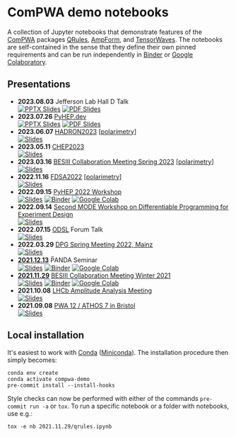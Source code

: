 # ComPWA demo notebooks

A collection of Jupyter notebooks that demonstrate features of the [ComPWA](https://github.com/ComPWA) packages [QRules](https://qrules.rtfd.io), [AmpForm](https://ampform.rtfd.io), and [TensorWaves](https://tensorwaves.rtfd.io). The notebooks are self-contained in the sense that they define their own pinned requirements and can be run independently in [Binder](https://mybinder.org) or [Google Colaboratory](https://research.google.com/colaboratory).

## Presentations

- **2023.08.03** Jefferson Lab Hall D Talk<br>
  [![PPTX Slides](https://img.shields.io/badge/view-slides-9cf?style=flat&logo=microsoftonedrive)](https://1drv.ms/p/s!Ai5ZGBfm7ipQk9k1TpgcoEOz-qR1Zw?e=dxvVQr)
  [![PDF Slides](https://img.shields.io/badge/PDF-9cf?style=flat&logo=files)](https://1drv.ms/b/s!Ai5ZGBfm7ipQk9k3Fr8o6q5H_YSaqQ?e=fkuYBo)
- **2023.07.26** [PyHEP.dev](https://indico.cern.ch/event/1234156/timetable/#4-self-documenting-model-build)<br>
  [![PPTX Slides](https://img.shields.io/badge/view-slides-9cf?style=flat&logo=microsoftonedrive)](https://1drv.ms/p/s!Ai5ZGBfm7ipQk9IeaGc9GA34PqEGIw?e=JlHjII)
  [![PDF Slides](https://img.shields.io/badge/PDF-9cf?style=flat&logo=files)](https://indico.cern.ch/event/1234156/contributions/5502153/attachments/2688765/4669262/ComPWA.pdf)
- **2023.06.07** [HADRON2023](https://agenda.infn.it/event/33110/contributions/198133) [[polarimetry](https://github.com/ComPWA/polarimetry)]<br>
  [![Slides](https://img.shields.io/badge/view-slides-9cf?style=flat&logo=microsoftonedrive)](https://1drv.ms/p/s!Ai5ZGBfm7ipQk8538zF3cyOflWxiUw?e=EYHVvX)
- **2023.05.11** [CHEP2023](https://indico.jlab.org/event/459/contributions/11604)<br>
  [![Slides](https://img.shields.io/badge/view-slides-9cf?style=flat&logo=googledrive)](https://docs.google.com/presentation/d/e/2PACX-1vQc5F6HI4gOSYgvMeq74AThWjPWE8y0xBVJf4t6xdXmD7F5nN7_4JohH-_4qN_wCIkjW4rZ-3mjs6E-/pub)
- **2023.03.16** [BESIII Collaboration Meeting Spring 2023](https://indico.ihep.ac.cn/event/18456/contributions/129390) [[polarimetry](https://github.com/ComPWA/polarimetry)]<br>
  [![Slides](https://img.shields.io/badge/view-slides-9cf?style=flat&logo=files)](https://indico.ihep.ac.cn/event/18456/contributions/129390/attachments/67431/80088/2023.03.16_polarimetry_bes3_v1.pdf)
- **2022.11.16** [FDSA2022](https://indico.jlab.org/event/600/contributions/10964/) [[polarimetry](https://github.com/ComPWA/polarimetry)]<br>
  [![Slides](https://img.shields.io/badge/view-slides-9cf?style=flat&logo=files)](https://indico.jlab.org/event/600/contributions/10964/attachments/8674/12523/2022.11.16_Polarimetry_talk_FDSA2022_at_JLab.pdf)
- **2022.09.15** [PyHEP 2022 Workshop](https://indico.cern.ch/event/1150631/contributions/5002013)<br>
  [![Slides](https://img.shields.io/badge/view-slides-9cf?style=flat&logo=googledrive)](https://docs.google.com/presentation/d/e/2PACX-1vRF-EG2B6u8a6Wb3--TY37bBEgM0bIxgNkCesokrTEwdQZbMwONMXOKqn5GZSirAIH9NXVv6v0ym_es/pub)
  [![Binder](https://mybinder.org/badge_logo.svg)](https://mybinder.org/v2/gh/ComPWA/PyHEP2022/0.3?urlpath=%2Fnotebooks%2Ftalk.ipynb)
  [![Google Colab](https://colab.research.google.com/assets/colab-badge.svg)](https://colab.research.google.com/github/ComPWA/PyHEP2022/blob/0.3/talk.ipynb)
- **2022.09.14** [Second MODE Workshop on Differentiable Programming for Experiment Design](https://indico.cern.ch/event/1145124/contributions/4988905)<br>
  [![Slides](https://img.shields.io/badge/view-slides-9cf?style=flat&logo=googledrive)](https://docs.google.com/presentation/d/e/2PACX-1vRju8pgWdx1mLLQ7Qh3GpoY3Yr52k9CjZxec-Tf-YuFpoiXOTfZXTZp2ca-5LNNlesAoW30nPymUSeS/pub)
- **2022.07.15** [ODSL](https://www.origins-cluster.de/infrastruktur/odsl) Forum Talk<br>
  [![Slides](https://img.shields.io/badge/view-slides-9cf?style=flat&logo=googledrive)](https://docs.google.com/presentation/d/e/2PACX-1vQ2R_H5loTQrJ5NeK9IzQ_FUA8vl-EeiDbszns1GsnlH2WGomJBL-eZ6hCefFxZcl5RuimPY0Z8TW59/pub)
- **2022.03.29** [DPG Spring Meeting 2022, Mainz](https://www.dpg-verhandlungen.de/year/2022/conference/mainz/part/hk/session/32/contribution/1)<br>
  [![Slides](https://img.shields.io/badge/view-slides-9cf?style=flat&logo=googledrive)](https://docs.google.com/presentation/d/1hOB0P8CIfT7vwGXXBD1t4GTeSzO-S-3_ZIByDbAdElE/pub)
- **[2021.12.13](./2021.12.13)** P̅ANDA Seminar<br>
  [![Slides](https://img.shields.io/badge/view-slides-9cf?style=flat&logo=googledrive)](https://docs.google.com/presentation/d/e/2PACX-1vSymz5AjdhPw4Kz1pKhdFMnFGYuQvVaC8WbV_HTg770x6RDYoP-Anv9tn88DSuzvSiiQ9F4pcDGVExv/pub)
  [![Binder](https://static.mybinder.org/badge_logo.svg)](https://mybinder.org/v2/gh/ComPWA/demo/main?urlpath=lab/tree/2021.12.13/qrules.ipynb)
  [![Google Colab](https://colab.research.google.com/assets/colab-badge.svg)](https://colab.research.google.com/github/ComPWA/demo/blob/main/2021.12.13/qrules.ipynb)
  <!-- cspell:words P̅ANDA -->
- **[2021.11.29](./2021.11.29)** [BESIII Collaboration Meeting Winter 2021](https://indico.ihep.ac.cn/event/15291)<br>
  [![Slides](https://img.shields.io/badge/view-slides-9cf?style=flat&logo=googledrive)](https://docs.google.com/presentation/d/e/2PACX-1vTMb3vsOqQUI_A3LYMs0iBvFwuIzyf49rG-PDXpR2TzwXJ4hkg-NzPB_Mslv7DcZuV1Tzm7duZEtI8q/pub)
  [![Binder](https://static.mybinder.org/badge_logo.svg)](https://mybinder.org/v2/gh/ComPWA/demo/main?urlpath=lab/tree/2021.11.29/qrules.ipynb)
  [![Google Colab](https://colab.research.google.com/assets/colab-badge.svg)](https://colab.research.google.com/github/ComPWA/demo/blob/main/2021.11.29/qrules.ipynb)
- **2021.10.08** [LHCb Amplitude Analysis Meeting](https://indico.cern.ch/event/1081320)<br>
  [![Slides](https://img.shields.io/badge/view-slides-9cf?style=flat&logo=googledrive)](https://docs.google.com/presentation/d/e/2PACX-1vTUQRI34jbEG6MIXFHZiIYiXD0H2JFEUJTO5DEfDZjZNyHi6hQDTJy4URvMiyT-g0ENYP8dRsdnlrI_/pub)
- **2021.09.08** [PWA 12 / ATHOS 7 in Bristol](https://indico.cern.ch/event/885396/contributions/4373645)<br>
  [![Slides](https://img.shields.io/badge/view-slides-9cf?style=flat&logo=googledrive)](https://docs.google.com/presentation/d/e/2PACX-1vQUqojagLjhMa_GQjQCTxCbtACwoDKwac9zoYorQrTZ3BF8cq9eJ349dF7nWzg1bS1oPL8NRbD-lGQx/pub)

## Local installation

It's easiest to work with [Conda](https://docs.conda.io/en/latest/index.html) ([Miniconda](https://docs.conda.io/en/latest/miniconda.html)). The installation procedure then simply becomes:

```shell
conda env create
conda activate compwa-demo
pre-commit install --install-hooks
```

Style checks can now be performed with either of the commands `pre-commit run -a` or `tox`. To run a specific notebook or a folder with notebooks, use e.g.:

```shell
tox -e nb 2021.11.29/qrules.ipynb
```
